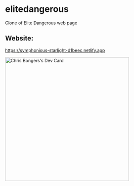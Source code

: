 # elitedangerous
Clone of Elite Dangerous web page

## Website: 

https://symphonious-starlight-d1beec.netlify.app

<a href="https://app.daily.dev/MiguelMateot"><img src="https://github.com/MiguelMateoTavarez/nodetable/blob/main/devcard.svg" width="400" alt="Chris Bongers's Dev Card"/></a>
